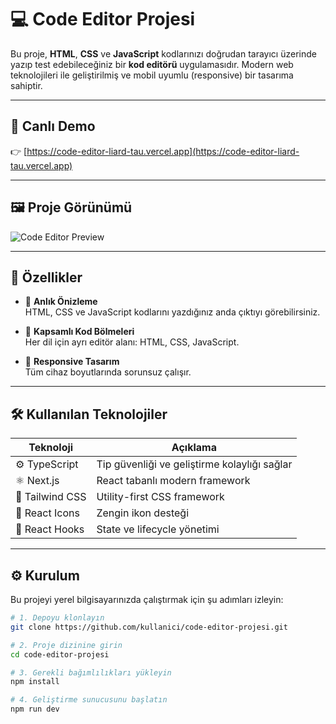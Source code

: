 # 💻 Code Editor Projesi

Bu proje, **HTML**, **CSS** ve **JavaScript** kodlarınızı doğrudan tarayıcı üzerinde yazıp test edebileceğiniz bir **kod editörü** uygulamasıdır. Modern web teknolojileri ile geliştirilmiş ve mobil uyumlu (responsive) bir tasarıma sahiptir.

---

## 🔗 Canlı Demo

👉 [https://code-editor-liard-tau.vercel.app](https://code-editor-liard-tau.vercel.app)

---

## 🖼️ Proje Görünümü

![Code Editor Preview](https://github.com/user-attachments/assets/3f6685e4-8e3a-4803-a062-be16c31a2b1d)

---

## 🚀 Özellikler

- 🧪 **Anlık Önizleme**  
  HTML, CSS ve JavaScript kodlarını yazdığınız anda çıktıyı görebilirsiniz.

- 🧾 **Kapsamlı Kod Bölmeleri**  
  Her dil için ayrı editör alanı: HTML, CSS, JavaScript.

- 📱 **Responsive Tasarım**  
  Tüm cihaz boyutlarında sorunsuz çalışır.

---

## 🛠️ Kullanılan Teknolojiler

| Teknoloji        | Açıklama                                       |
|------------------|------------------------------------------------|
| ⚙️ TypeScript     | Tip güvenliği ve geliştirme kolaylığı sağlar   |
| ⚛️ Next.js        | React tabanlı modern framework                 |
| 🎨 Tailwind CSS   | Utility-first CSS framework                    |
| 💎 React Icons    | Zengin ikon desteği                            |
| 🔁 React Hooks    | State ve lifecycle yönetimi                    |

---

## ⚙️ Kurulum

Bu projeyi yerel bilgisayarınızda çalıştırmak için şu adımları izleyin:

```bash
# 1. Depoyu klonlayın
git clone https://github.com/kullanici/code-editor-projesi.git

# 2. Proje dizinine girin
cd code-editor-projesi

# 3. Gerekli bağımlılıkları yükleyin
npm install

# 4. Geliştirme sunucusunu başlatın
npm run dev
